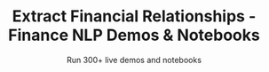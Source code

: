 ---
layout: demopagenew
title: Extract Financial Relationships - Finance NLP Demos & Notebooks
seotitle: 'Finance NLP: Extract Financial Relationships - John Snow Labs'
subtitle: Run 300+ live demos and notebooks
full_width: true
permalink: /financial_relation_extraction
key: demo
article_header:
  type: demo
license: false
mode: immersivebg
show_edit_on_github: false
show_date: false
data:
  sections:  
    - secheader: yes
      secheader:
        - subtitle: Extract Financial Relationships - Live Demos & Notebooks
          activemenu: financial_relation_extraction
      source: yes
      source: 
        - title: Financial Zero-shot Relation Extraction   
          id: financial_zero_shot_relation_extraction   
          image: 
              src: /assets/images/Financial_Zero_shot_Relation_Extraction.svg
          excerpt: This demo shows how you can carry out Relation Extraction without training any model, just with some textual examples.
          actions:
          - text: Live Demo
            type: normal
            url: https://demo.johnsnowlabs.com/finance/FINRE_ZEROSHOT/
          - text: Colab
            type: blue_btn
            url:
        - title: Extract Relations between Organizations, Products and their Aliases  
          id: extract_relations_between_orgs_prods_aliases 
          image: 
              src: /assets/images/Extract_Relations_between_Parties.svg
          excerpt: This model uses Entity Recognition to identify ORG (Companies), PRODUCT (Products) and their ALIAS in financial documents. 
          actions:
          - text: Live Demo
            type: normal
            url: https://demo.johnsnowlabs.com/finance/FINRE_ALIAS/
          - text: Colab
            type: blue_btn
            url: 
        - title: Extract Acquisition and Subsidiary Relationships  
          id: extract_acquisition_subsidiary_relationships  
          image: 
              src: /assets/images/Extract_Acquisition_and_Subsidiary_Relationships.svg
          excerpt: This demo shows how to extract Acquisition and Subsidiary relations from ORG (Companies), ALIAS (Aliases of companies in an agreement) and PRODUCT (Products).
          actions:
          - text: Live Demo
            type: normal
            url: https://demo.johnsnowlabs.com/finance/FINRE_ACQUISITIONS/
          - text: Colab
            type: blue_btn
            url:    
        - title: Extract Relationships About People's Job Experiences 
          id: extract_relationships_about_peoples_job_experiences  
          image: 
              src: /assets/images/Extract_Relationships_About_Peoples_Job_Experiences.svg
          excerpt: This demo shows how you can group together entities as PERSON, DATE, ORG (Organizations) and ROLE (job titles) to understand present and past job experiences of employees.
          actions:
          - text: Live Demo
            type: normal
            url: https://demo.johnsnowlabs.com/finance/FINRE_EXPERIENCES/
          - text: Colab
            type: blue_btn
            url:
---